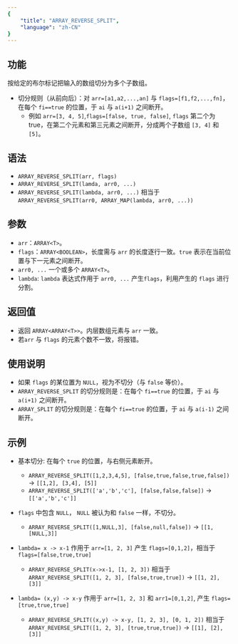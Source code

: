 ```yaml
---
{
    "title": "ARRAY_REVERSE_SPLIT",
    "language": "zh-CN"
}
---
```


## 功能

按给定的布尔标记把输入的数组切分为多个子数组。

- 切分规则（从前向后）：对 `arr=[a1,a2,...,an]` 与 `flags=[f1,f2,...,fn]`，在每个 `fi==true` 的位置，于 `ai` 与 `a(i+1)` 之间断开。
  - 例如 `arr=[3, 4, 5]`,`flags=[false, true, false]`, `flags` 第二个为true，在第二个元素和第三元素之间断开，分成两个子数组 `[3, 4]` 和 `[5]`。

## 语法

- `ARRAY_REVERSE_SPLIT(arr, flags)`
- `ARRAY_REVERSE_SPLIT(lamda, arr0, ...)`
- `ARRAY_REVERSE_SPLIT(lambda, arr0, ...)` 相当于  `ARRAY_REVERSE_SPLIT(arr0, ARRAY_MAP(lambda, arr0, ...))`

## 参数

- `arr`：`ARRAY<T>`。
- `flags`：`ARRAY<BOOLEAN>`，长度需与 `arr` 的长度逐行一致。`true` 表示在当前位置与下一元素之间断开。
- `arr0, ...` 一个或多个 `ARRAY<T>`。
- `lambda`: `lambda` 表达式作用于 `arr0, ...` 产生`flags`，利用产生的 `flags` 进行分割。

## 返回值

- 返回 `ARRAY<ARRAY<T>>`。内层数组元素与 `arr` 一致。
- 若`arr` 与 `flags` 的元素个数不一致，将报错。

## 使用说明

- 如果 `flags` 的某位置为 `NULL`，视为不切分（与 `false` 等价）。
- `ARRAY_REVERSE_SPLIT` 的切分规则是：在每个 `fi==true` 的位置，于 `ai` 与 `a(i+1)` 之间断开。
- `ARRAY_SPLIT` 的切分规则是：在每个 `fi==true` 的位置，于 `ai` 与 `a(i-1)` 之间断开。

## 示例

- 基本切分: 在每个 `true` 的位置，与右侧元素断开。
  - `ARRAY_REVERSE_SPLIT([1,2,3,4,5], [false,true,false,true,false])` -> `[[1,2], [3,4], [5]]`
  - `ARRAY_REVERSE_SPLIT(['a','b','c'], [false,false,false])` -> `[['a','b','c']]`

- `flags` 中包含 `NULL`， `NULL` 被认为和 `false` 一样，不切分。
  - `ARRAY_REVERSE_SPLIT([1,NULL,3], [false,null,false])` -> `[[1,[NULL,3]]`

- `lambda= x -> x-1` 作用于 `arr=[1, 2, 3]` 产生 `flags=[0,1,2]`，相当于 `flags=[false,true,true]`
  - `ARRAY_REVERSE_SPLIT(x->x-1, [1, 2, 3])` 相当于 `ARRAY_REVERSE_SPLIT([1, 2, 3], [false,true,true])` -> `[[1, 2], [3]]`

- `lambda= (x,y) -> x-y` 作用于 `arr=[1, 2, 3]` 和 `arr1=[0,1,2]`, 产生 `flags=[true,true,true]`
  - `ARRAY_REVERSE_SPLIT((x,y) -> x-y, [1, 2, 3], [0, 1, 2])` 相当于 `ARRAY_REVERSE_SPLIT([1, 2, 3], [true,true,true])` -> `[[1], [2], [3]]`
